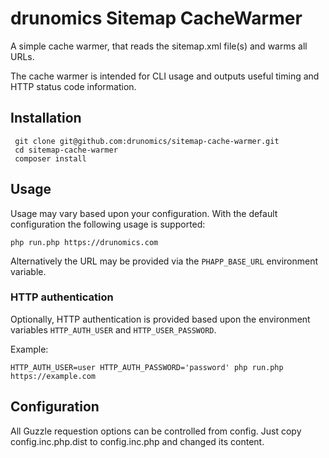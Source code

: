 # drunomics Sitemap CacheWarmer

A simple cache warmer, that reads the sitemap.xml file(s) and warms all URLs.

The cache warmer is intended for CLI usage and outputs useful timing and
HTTP status code information.

## Installation

     git clone git@github.com:drunomics/sitemap-cache-warmer.git
     cd sitemap-cache-warmer
     composer install

## Usage

Usage may vary based upon your configuration. With the default configuration
the following usage is supported:

    php run.php https://drunomics.com

Alternatively the URL may be provided via the `PHAPP_BASE_URL` environment 
variable.

### HTTP authentication

Optionally, HTTP authentication is provided based upon the environment variables
`HTTP_AUTH_USER` and `HTTP_USER_PASSWORD`.

Example:

    HTTP_AUTH_USER=user HTTP_AUTH_PASSWORD='password' php run.php https://example.com

## Configuration

All Guzzle requestion options can be controlled from config.
Just copy config.inc.php.dist to config.inc.php and changed its content.
